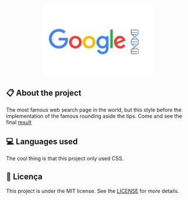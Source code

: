 
<h1 align="center">
    <img src="./imagens/logo-repo-google.png" alt="Google Search Page Clone by Jhony Walker" width="300px" />
</h1>

## :clipboard: About the project

The most famous web search page in the world, but this style before the implementation of the famous rounding aside the tips. Come and see the final [result](https://jhonywalker-pixel.github.io/google-search-clone/)

## :computer: Languages used

The cool thing is that this project only used CSS.

## :book: Licença

This project is under the MIT license. See the [LICENSE](LICENSE.md) for more details.

